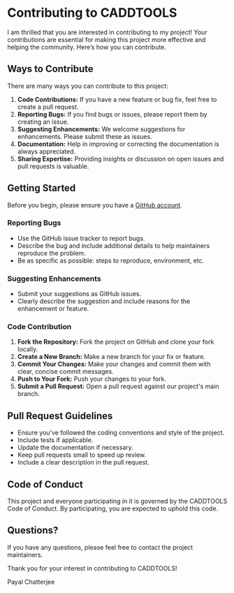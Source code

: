 # Contributing to CADDTOOLS

I am thrilled that you are interested in contributing to my project! Your contributions are essential for making this project more effective and helping the community. Here’s how you can contribute.

## Ways to Contribute

There are many ways you can contribute to this project:

1. **Code Contributions:** If you have a new feature or bug fix, feel free to create a pull request.
2. **Reporting Bugs:** If you find bugs or issues, please report them by creating an issue.
3. **Suggesting Enhancements:** We welcome suggestions for enhancements. Please submit these as issues.
4. **Documentation:** Help in improving or correcting the documentation is always appreciated.
5. **Sharing Expertise:** Providing insights or discussion on open issues and pull requests is valuable.

## Getting Started

Before you begin, please ensure you have a [GitHub account](https://github.com/signup).

### Reporting Bugs

- Use the GitHub issue tracker to report bugs.
- Describe the bug and include additional details to help maintainers reproduce the problem.
- Be as specific as possible: steps to reproduce, environment, etc.

### Suggesting Enhancements

- Submit your suggestions as GitHub issues.
- Clearly describe the suggestion and include reasons for the enhancement or feature.

### Code Contribution

1. **Fork the Repository:** Fork the project on GitHub and clone your fork locally.
2. **Create a New Branch:** Make a new branch for your fix or feature.
3. **Commit Your Changes:** Make your changes and commit them with clear, concise commit messages.
4. **Push to Your Fork:** Push your changes to your fork.
5. **Submit a Pull Request:** Open a pull request against our project's main branch.

## Pull Request Guidelines

- Ensure you've followed the coding conventions and style of the project.
- Include tests if applicable.
- Update the documentation if necessary.
- Keep pull requests small to speed up review.
- Include a clear description in the pull request.

## Code of Conduct

This project and everyone participating in it is governed by the CADDTOOLS Code of Conduct. By participating, you are expected to uphold this code.

## Questions?

If you have any questions, please feel free to contact the project maintainers.

Thank you for your interest in contributing to CADDTOOLS!

Payal Chatterjee
